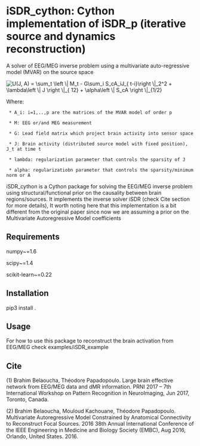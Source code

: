 # iSDR_cython: Cython implementation of iSDR_p (iterative source and dynamics reconstruction)

A solver of EEG/MEG inverse problem using a multivariate auto-regressive model (MVAR) on the source space


<img src="https://latex.codecogs.com/gif.latex?U%28J%2C%20A%29%20%3D%20%5Csum_t%20%5Cleft%20%5C%7C%20M_t%20-%20G%5Csum_i%20S_cA_iJ_%7B%20t-i%7D%5Cright%20%5C%7C_2%5E2%20&plus;%20%5Clambda%5Cleft%20%5C%7C%20J%20%5Cright%20%5C%7C_%7B%2012%7D%20&plus;%20%5Calpha%5Cleft%20%5C%7C%20S_cA%20%5Cright%20%5C%7C_%7B1/2%7D" title="U(J, A) = \sum_t \left \|  M_t - G\sum_i S_cA_iJ_{ t-i}\right \|_2^2 + \lambda\left \| J \right \|_{ 12} + \alpha\left \| S_cA \right \|_{1/2}
"/>

Where: 

     * A_i: i=1,..,p are the matrices of the MVAR model of order p

     * M: EEG or/and MEG measurement

     * G: Lead field matrix which project brain activity into sensor space

     * J: Brain activity (distributed source model with fixed position), J_t at time t

     * lambda: regularization parameter that controls the sparsity of J
     
     * alpha: regularizatiobn parameter that controls the sparsity/minimum norm or A
     

iSDR_cython is a Cython package for solving the EEG/MEG inverse problem using structural/functional prior on the causality between brain regions/sources.
It implements the inverse solver iSDR (check Cite section for more details), It worth noting here that this implementation is a bit different from the original 
paper since now we are assuming a prior on the Multivariate Autoregressive Model coefficients

## Requirements
numpy~=1.6

scipy~=1.4 

scikit-learn~=0.22


## Installation

pip3 install .

## Usage

For how to use this package to reconstruct the brain activation from EEG/MEG
check examples/iSDR_example

## Cite

(1) Brahim Belaoucha, Théodore Papadopoulo. Large brain effective network from EEG/MEG data and dMR information. PRNI 2017 – 7th International Workshop on Pattern Recognition in NeuroImaging, Jun 2017, Toronto, Canada.

(2) Brahim Belaoucha, Mouloud Kachouane, Théodore Papadopoulo. Multivariate Autoregressive Model Constrained by Anatomical Connectivity to Reconstruct Focal Sources. 2016 38th Annual International Conference of the IEEE Engineering in Medicine and Biology Society (EMBC), Aug 2016, Orlando, United States. 2016.
